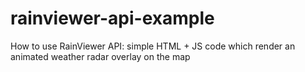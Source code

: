 # rainviewer-api-example
How to use RainViewer API: simple HTML + JS code which render an animated weather radar overlay on the map
